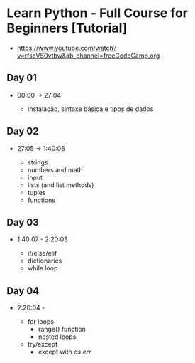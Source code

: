 # Learn Python - Full Course for Beginners [Tutorial]

- https://www.youtube.com/watch?v=rfscVS0vtbw&ab_channel=freeCodeCamp.org

## Day 01

- 00:00 -> 27:04

  - instalação, sintaxe básica e tipos de dados

## Day 02

- 27:05 -> 1:40:06

  - strings
  - numbers and math
  - input
  - lists (and list methods)
  - tuples
  - functions

## Day 03

- 1:40:07 - 2:20:03

  - if/else/elif
  - dictionaries
  - while loop

## Day 04

- 2:20:04 -

  - for loops
    - range() function
    - nested loops
  - try/except
    - except with _as err_
